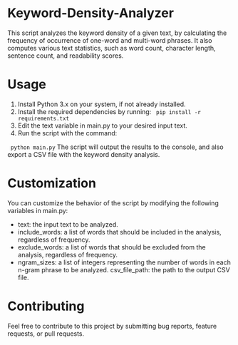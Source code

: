 # Keyword-Density-Analyzer
This script analyzes the keyword density of a given text, by calculating the frequency of occurrence of one-word and multi-word phrases. It also computes various text statistics, such as word count, character length, sentence count, and readability scores.
# Usage
1. Install Python 3.x on your system, if not already installed.
2. Install the required dependencies by running:
``
pip install -r requirements.txt``
3. Edit the text variable in main.py to your desired input text.
4. Run the script with the command:

``
python main.py``
The script will output the results to the console, and also export a CSV file with the keyword density analysis.
#  Customization
You can customize the behavior of the script by modifying the following variables in main.py:

- text: the input text to be analyzed.
- include_words: a list of words that should be included in the analysis, regardless of frequency.
- exclude_words: a list of words that should be excluded from the analysis, regardless of frequency.
- ngram_sizes: a list of integers representing the number of words in each n-gram phrase to be analyzed.
csv_file_path: the path to the output CSV file.

#  Contributing
Feel free to contribute to this project by submitting bug reports, feature requests, or pull requests.
